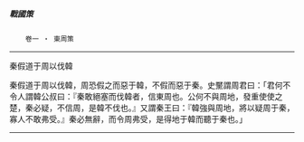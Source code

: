 

##### 戰國策
　　`卷一 ‧ 東周策`

* * *

秦假道于周以伐韓

秦假道于周以伐韓，周恐假之而惡于韓，不假而惡于秦。史黶謂周君曰：「君何不令人謂韓公叔曰：『秦敢絕塞而伐韓者，信東周也。公何不與周地，發重使使之楚，秦必疑，不信周，是韓不伐也。』又謂秦王曰：『韓強與周地，將以疑周于秦，寡人不敢弗受。』秦必無辭，而令周弗受，是得地于韓而聽于秦也。」

* * *

